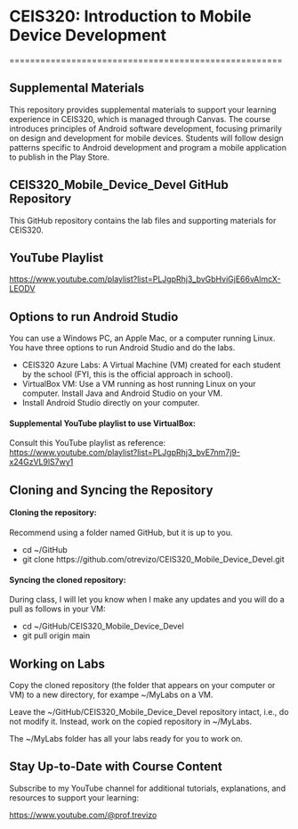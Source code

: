 # CEIS320: Introduction to Mobile Device Development
=====================================================

Supplemental Materials
-----------------------

This repository provides supplemental materials to support your learning experience in CEIS320, which is managed through Canvas. The course introduces principles of Android software development, focusing primarily on design and development for mobile devices. Students will follow design patterns specific to Android development and program a mobile application to publish in the Play Store.

## CEIS320_Mobile_Device_Devel GitHub Repository

This GitHub repository contains the lab files and supporting materials for CEIS320.

## YouTube Playlist

https://www.youtube.com/playlist?list=PLJgpRhj3_bvGbHviGjE66vAlmcX-LEODV

## Options to run Android Studio

You can use a Windows PC, an Apple Mac, or a computer running Linux. You have three options to run Android Studio and do the labs.

<ul>
<li> CEIS320 Azure Labs: A Virtual Machine (VM) created for each student by the school (FYI, this is the official approach in school).</li>
<li> VirtualBox VM: Use a VM running as host running Linux on your computer. Install Java and Android Studio on your VM.</li>
<li> Install Android Studio directly on your computer.</li>
</ul>

#### Supplemental YouTube playlist to use VirtualBox:

Consult this YouTube playlist as reference: 
https://www.youtube.com/playlist?list=PLJgpRhj3_bvE7nm7j9-x24GzVL9lS7wy1

## Cloning and Syncing the Repository

#### Cloning the repository:

Recommend using a folder named GitHub, but it is up to you.

<ul>
<li>cd ~/GitHub</li>
<li>git clone https://github.com/otrevizo/CEIS320_Mobile_Device_Devel.git</li>
</ul>

#### Syncing the cloned repository:

During class, I will let you know when I make any updates and you will do a pull as follows in your VM:

<ul>
<li>cd ~/GitHub/CEIS320_Mobile_Device_Devel</li>
<li>git pull origin main</li>
</ul>

## Working on Labs

Copy the cloned repository (the folder that appears on your computer or VM) to a new directory, for exampe ~/MyLabs on a VM.

Leave the ~/GitHub/CEIS320_Mobile_Device_Devel repository intact, i.e., do not modify it. Instead, work on the copied repository in ~/MyLabs.

The ~/MyLabs folder has all your labs ready for you to work on.

## Stay Up-to-Date with Course Content

Subscribe to my YouTube channel for additional tutorials, explanations, and resources to support your learning: 

https://www.youtube.com/@prof.trevizo

